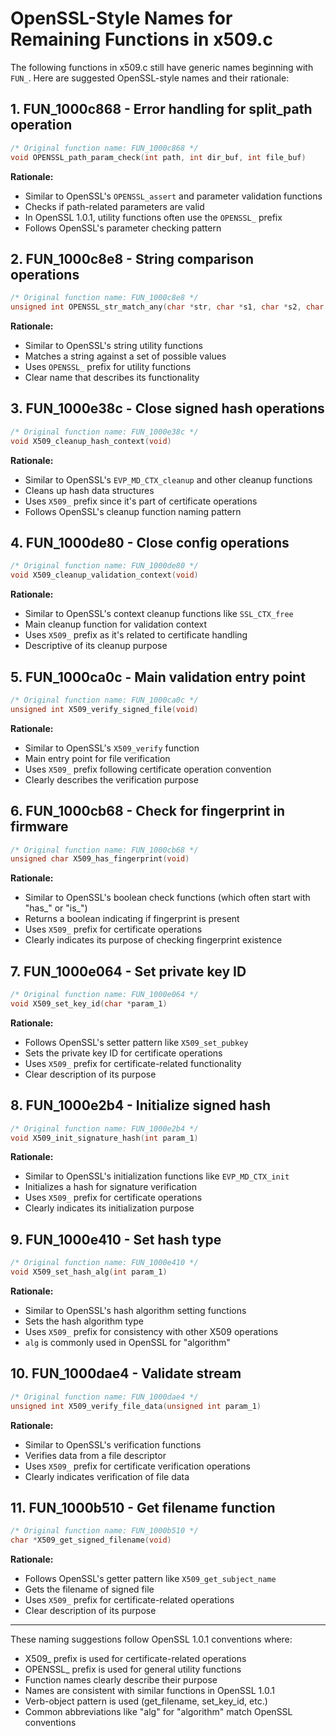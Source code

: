 # OpenSSL-Style Names for Remaining Functions in x509.c

The following functions in x509.c still have generic names beginning with `FUN_`. Here are suggested OpenSSL-style names and their rationale:

## 1. FUN_1000c868 - Error handling for split_path operation

```c
/* Original function name: FUN_1000c868 */
void OPENSSL_path_param_check(int path, int dir_buf, int file_buf)
```

**Rationale:**
- Similar to OpenSSL's `OPENSSL_assert` and parameter validation functions
- Checks if path-related parameters are valid
- In OpenSSL 1.0.1, utility functions often use the `OPENSSL_` prefix
- Follows OpenSSL's parameter checking pattern

## 2. FUN_1000c8e8 - String comparison operations

```c
/* Original function name: FUN_1000c8e8 */
unsigned int OPENSSL_str_match_any(char *str, char *s1, char *s2, char *s3, char *s4)
```

**Rationale:**
- Similar to OpenSSL's string utility functions
- Matches a string against a set of possible values
- Uses `OPENSSL_` prefix for utility functions
- Clear name that describes its functionality

## 3. FUN_1000e38c - Close signed hash operations

```c
/* Original function name: FUN_1000e38c */
void X509_cleanup_hash_context(void)
```

**Rationale:**
- Similar to OpenSSL's `EVP_MD_CTX_cleanup` and other cleanup functions
- Cleans up hash data structures
- Uses `X509_` prefix since it's part of certificate operations
- Follows OpenSSL's cleanup function naming pattern

## 4. FUN_1000de80 - Close config operations

```c
/* Original function name: FUN_1000de80 */
void X509_cleanup_validation_context(void)
```

**Rationale:**
- Similar to OpenSSL's context cleanup functions like `SSL_CTX_free`
- Main cleanup function for validation context
- Uses `X509_` prefix as it's related to certificate handling
- Descriptive of its cleanup purpose

## 5. FUN_1000ca0c - Main validation entry point

```c
/* Original function name: FUN_1000ca0c */
unsigned int X509_verify_signed_file(void)
```

**Rationale:**
- Similar to OpenSSL's `X509_verify` function
- Main entry point for file verification
- Uses `X509_` prefix following certificate operation convention
- Clearly describes the verification purpose

## 6. FUN_1000cb68 - Check for fingerprint in firmware

```c
/* Original function name: FUN_1000cb68 */
unsigned char X509_has_fingerprint(void)
```

**Rationale:**
- Similar to OpenSSL's boolean check functions (which often start with "has_" or "is_")
- Returns a boolean indicating if fingerprint is present
- Uses `X509_` prefix for certificate operations
- Clearly indicates its purpose of checking fingerprint existence

## 7. FUN_1000e064 - Set private key ID

```c
/* Original function name: FUN_1000e064 */
void X509_set_key_id(char *param_1)
```

**Rationale:**
- Follows OpenSSL's setter pattern like `X509_set_pubkey`
- Sets the private key ID for certificate operations
- Uses `X509_` prefix for certificate-related functionality
- Clear description of its purpose

## 8. FUN_1000e2b4 - Initialize signed hash

```c
/* Original function name: FUN_1000e2b4 */
void X509_init_signature_hash(int param_1)
```

**Rationale:**
- Similar to OpenSSL's initialization functions like `EVP_MD_CTX_init`
- Initializes a hash for signature verification
- Uses `X509_` prefix for certificate operations
- Clearly indicates its initialization purpose

## 9. FUN_1000e410 - Set hash type

```c
/* Original function name: FUN_1000e410 */
void X509_set_hash_alg(int param_1)
```

**Rationale:**
- Similar to OpenSSL's hash algorithm setting functions
- Sets the hash algorithm type
- Uses `X509_` prefix for consistency with other X509 operations
- `alg` is commonly used in OpenSSL for "algorithm"

## 10. FUN_1000dae4 - Validate stream

```c
/* Original function name: FUN_1000dae4 */
unsigned int X509_verify_file_data(unsigned int param_1)
```

**Rationale:**
- Similar to OpenSSL's verification functions
- Verifies data from a file descriptor
- Uses `X509_` prefix for certificate verification operations
- Clearly indicates verification of file data

## 11. FUN_1000b510 - Get filename function

```c
/* Original function name: FUN_1000b510 */
char *X509_get_signed_filename(void)
```

**Rationale:**
- Follows OpenSSL's getter pattern like `X509_get_subject_name`
- Gets the filename of signed file
- Uses `X509_` prefix for certificate-related operations
- Clear description of its purpose

---

These naming suggestions follow OpenSSL 1.0.1 conventions where:
- X509_ prefix is used for certificate-related operations
- OPENSSL_ prefix is used for general utility functions
- Function names clearly describe their purpose
- Names are consistent with similar functions in OpenSSL 1.0.1
- Verb-object pattern is used (get_filename, set_key_id, etc.)
- Common abbreviations like "alg" for "algorithm" match OpenSSL conventions

